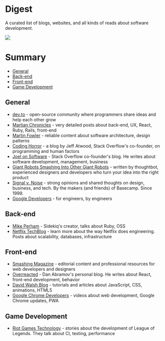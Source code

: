 # Digest

A curated list of blogs, websites, and all kinds of reads about software development.

![](https://i.imgur.com/8q0BYtu.png)

# Summary

- [General](#general)
- [Back-end](#back-end)
- [Front-end](#front-end)
- [Game Development](#game-development)

## General
* [dev.to](https://dev.to/) - open-source community where programmers share ideas and help each other grow
* [Martian Chronicles](https://evilmartians.com/chronicles) - very detailed posts about back-end, UX, React, Ruby, Rails, front-end
* [Martin Fowler](https://martinfowler.com/) - reliable content about software architecture, design patterns
* [Coding Horror](https://blog.codinghorror.com/) - a blog by Jeff Atwood, Stack Overflow's co-founder, on programming and human factors
* [Joel on Software](https://www.joelonsoftware.com/) - Stack Overflow co-founder's blog. He writes about software development, management, business
* [Giant Robots Smashing Into Other Giant Robots](https://thoughtbot.com/blog) - written by thoughtbot, experienced designers and developers who turn your idea into the right product
* [Signal v. Noise](https://m.signalvnoise.com/) - strong opinions and shared thoughts on design, business, and tech. By the makers (and friends) of Basecamp. Since 1999.
* [Google Developers](https://medium.com/google-developers) - for engineers, by engineers

## Back-end
* [Mike Perham](https://www.mikeperham.com/) - Sidekiq's creator, talks about Ruby, OSS
* [Netflix TechBlog](https://medium.com/netflix-techblog) - learn more about the way Netflix does engineering. Posts about scalability, databases, infrastructure

## Front-end
* [Smashing Magazine](https://www.smashingmagazine.com/) - editorial content and professional resources for web developers and designers
* [Overreacted](https://overreacted.io/) - Dan Abramov's personal blog. He writes about React, front-end development, behavior
* [David Walsh Blog](https://davidwalsh.name/) - tutorials and articles about JavaScript, CSS, animations, HTML5
* [Google Chrome Developers](https://www.youtube.com/channel/UCnUYZLuoy1rq1aVMwx4aTzw) - videos about web development, Google Chrome updates, PWA

## Game Development
* [Riot Games Technology](https://technology.riotgames.com/) - stories about the development of League of Legends. They talk about CI, testing, performance
